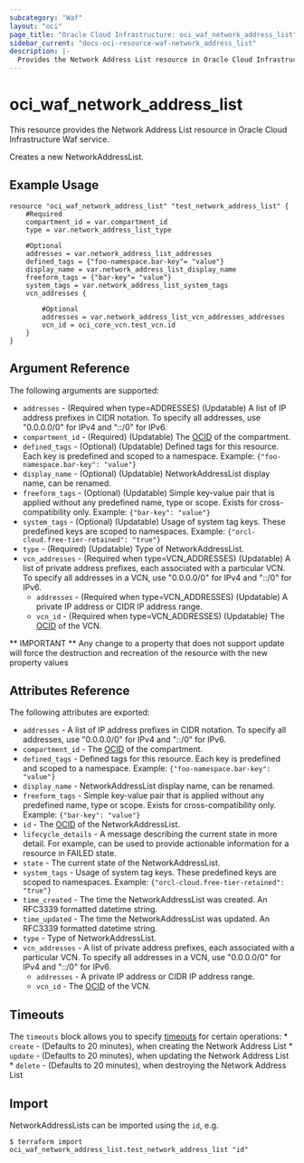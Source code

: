 ```yaml
---
subcategory: "Waf"
layout: "oci"
page_title: "Oracle Cloud Infrastructure: oci_waf_network_address_list"
sidebar_current: "docs-oci-resource-waf-network_address_list"
description: |-
  Provides the Network Address List resource in Oracle Cloud Infrastructure Waf service
---
```


# oci_waf_network_address_list
This resource provides the Network Address List resource in Oracle Cloud Infrastructure Waf service.

Creates a new NetworkAddressList.


## Example Usage

```hcl
resource "oci_waf_network_address_list" "test_network_address_list" {
	#Required
	compartment_id = var.compartment_id
	type = var.network_address_list_type

	#Optional
	addresses = var.network_address_list_addresses
	defined_tags = {"foo-namespace.bar-key"= "value"}
	display_name = var.network_address_list_display_name
	freeform_tags = {"bar-key"= "value"}
	system_tags = var.network_address_list_system_tags
	vcn_addresses {

		#Optional
		addresses = var.network_address_list_vcn_addresses_addresses
		vcn_id = oci_core_vcn.test_vcn.id
	}
}
```

## Argument Reference

The following arguments are supported:

* `addresses` - (Required when type=ADDRESSES) (Updatable) A list of IP address prefixes in CIDR notation. To specify all addresses, use "0.0.0.0/0" for IPv4 and "::/0" for IPv6. 
* `compartment_id` - (Required) (Updatable) The [OCID](https://docs.cloud.oracle.com/iaas/Content/General/Concepts/identifiers.htm) of the compartment.
* `defined_tags` - (Optional) (Updatable) Defined tags for this resource. Each key is predefined and scoped to a namespace. Example: `{"foo-namespace.bar-key": "value"}` 
* `display_name` - (Optional) (Updatable) NetworkAddressList display name, can be renamed.
* `freeform_tags` - (Optional) (Updatable) Simple key-value pair that is applied without any predefined name, type or scope. Exists for cross-compatibility only. Example: `{"bar-key": "value"}` 
* `system_tags` - (Optional) (Updatable) Usage of system tag keys. These predefined keys are scoped to namespaces. Example: `{"orcl-cloud.free-tier-retained": "true"}` 
* `type` - (Required) (Updatable) Type of NetworkAddressList.
* `vcn_addresses` - (Required when type=VCN_ADDRESSES) (Updatable) A list of private address prefixes, each associated with a particular VCN. To specify all addresses in a VCN, use "0.0.0.0/0" for IPv4 and "::/0" for IPv6. 
	* `addresses` - (Required when type=VCN_ADDRESSES) (Updatable) A private IP address or CIDR IP address range.
	* `vcn_id` - (Required when type=VCN_ADDRESSES) (Updatable) The [OCID](https://docs.cloud.oracle.com/iaas/Content/General/Concepts/identifiers.htm) of the VCN.


** IMPORTANT **
Any change to a property that does not support update will force the destruction and recreation of the resource with the new property values

## Attributes Reference

The following attributes are exported:

* `addresses` - A list of IP address prefixes in CIDR notation. To specify all addresses, use "0.0.0.0/0" for IPv4 and "::/0" for IPv6. 
* `compartment_id` - The [OCID](https://docs.cloud.oracle.com/iaas/Content/General/Concepts/identifiers.htm) of the compartment.
* `defined_tags` - Defined tags for this resource. Each key is predefined and scoped to a namespace. Example: `{"foo-namespace.bar-key": "value"}` 
* `display_name` - NetworkAddressList display name, can be renamed.
* `freeform_tags` - Simple key-value pair that is applied without any predefined name, type or scope. Exists for cross-compatibility only. Example: `{"bar-key": "value"}` 
* `id` - The [OCID](https://docs.cloud.oracle.com/iaas/Content/General/Concepts/identifiers.htm) of the NetworkAddressList.
* `lifecycle_details` - A message describing the current state in more detail. For example, can be used to provide actionable information for a resource in FAILED state. 
* `state` - The current state of the NetworkAddressList.
* `system_tags` - Usage of system tag keys. These predefined keys are scoped to namespaces. Example: `{"orcl-cloud.free-tier-retained": "true"}` 
* `time_created` - The time the NetworkAddressList was created. An RFC3339 formatted datetime string.
* `time_updated` - The time the NetworkAddressList was updated. An RFC3339 formatted datetime string.
* `type` - Type of NetworkAddressList.
* `vcn_addresses` - A list of private address prefixes, each associated with a particular VCN. To specify all addresses in a VCN, use "0.0.0.0/0" for IPv4 and "::/0" for IPv6. 
	* `addresses` - A private IP address or CIDR IP address range.
	* `vcn_id` - The [OCID](https://docs.cloud.oracle.com/iaas/Content/General/Concepts/identifiers.htm) of the VCN.

## Timeouts

The `timeouts` block allows you to specify [timeouts](https://registry.terraform.io/providers/oracle/oci/latest/docs/guides/changing_timeouts) for certain operations:
	* `create` - (Defaults to 20 minutes), when creating the Network Address List
	* `update` - (Defaults to 20 minutes), when updating the Network Address List
	* `delete` - (Defaults to 20 minutes), when destroying the Network Address List


## Import

NetworkAddressLists can be imported using the `id`, e.g.

```
$ terraform import oci_waf_network_address_list.test_network_address_list "id"
```

